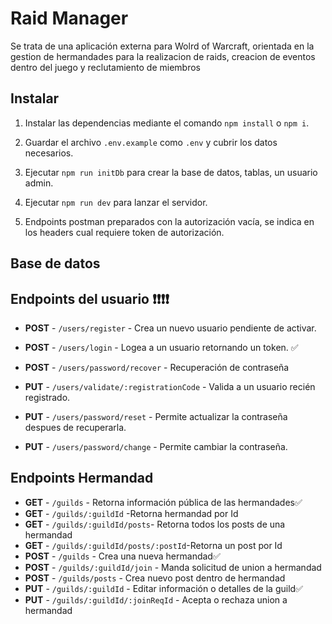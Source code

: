 # Raid Manager

Se trata de una aplicación externa para Wolrd of Warcraft, orientada en la gestion de hermandades para la realizacion de raids, creacion de eventos dentro del juego y reclutamiento de miembros

## Instalar

1. Instalar las dependencias mediante el comando `npm install` o `npm i`.

2. Guardar el archivo `.env.example` como `.env` y cubrir los datos necesarios.

3. Ejecutar `npm run initDb` para crear la base de datos, tablas, un usuario admin.

4. Ejecutar `npm run dev` para lanzar el servidor.

5. Endpoints postman preparados con la autorización vacía, se indica en los headers cual requiere token de autorización.

## Base de datos

## Endpoints del usuario ❗❗❗❗

- **POST** - `/users/register` - Crea un nuevo usuario pendiente de activar.
- **POST** - `/users/login` - Logea a un usuario retornando un token. ✅
- **POST** - `/users/password/recover` - Recuperación de contraseña

- **PUT** - `/users/validate/:registrationCode` - Valida a un usuario recién registrado.
- **PUT** - `/users/password/reset` - Permite actualizar la contraseña despues de recuperarla.
- **PUT** - `/users/password/change` - Permite cambiar la contraseña.

## Endpoints Hermandad

- **GET** - `/guilds` - Retorna información pública de las hermandades✅
- **GET** - `/guilds/:guildId` -Retorna hermandad por Id
- **GET** - `/guilds/:guildId/posts`- Retorna todos los posts de una hermandad
- **GET** - `/guilds/:guildId/posts/:postId`-Retorna un post por Id
- **POST** - `/guilds` - Crea una nueva hermandad✅
- **POST** - `/guilds/:guildId/join` - Manda solicitud de union a hermandad
- **POST** - `/guilds/posts` - Crea nuevo post dentro de hermandad
- **PUT** - `/guilds/:guildId` - Editar información o detalles de la guild✅
- **PUT** - `/guilds/:guildId/:joinReqId` - Acepta o rechaza union a hermandad
